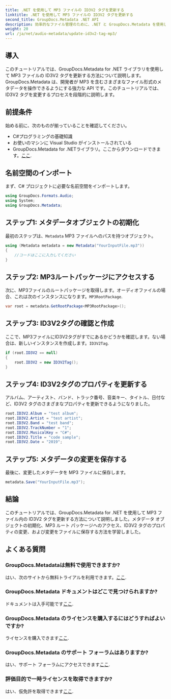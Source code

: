 ```yaml
---
title: .NET を使用して MP3 ファイルの ID3V2 タグを更新する
linktitle: .NET を使用して MP3 ファイルの ID3V2 タグを更新する
second_title: GroupDocs.Metadata .NET API
description: 効率的なファイル管理のために、.NET と GroupDocs.Metadata を使用して MP3 ファイル内の ID3V2 タグを更新する方法を学びます。
weight: 20
url: /ja/net/audio-metadata/update-id3v2-tag-mp3/
---
```

## 導入
このチュートリアルでは、GroupDocs.Metadata for .NET ライブラリを使用して MP3 ファイルの ID3V2 タグを更新する方法について説明します。GroupDocs.Metadata は、開発者が MP3 を含むさまざまなファイル形式のメタデータを操作できるようにする強力な API です。このチュートリアルでは、ID3V2 タグを変更するプロセスを段階的に説明します。
## 前提条件
始める前に、次のものが揃っていることを確認してください。
- C#プログラミングの基礎知識
- お使いのマシンに Visual Studio がインストールされている
-  GroupDocs.Metadata for .NETライブラリ。ここからダウンロードできます。[ここ](https://releases.groupdocs.com/metadata/net/).

## 名前空間のインポート
まず、C# プロジェクトに必要な名前空間をインポートします。
```csharp
using GroupDocs.Formats.Audio;
using System;
using GroupDocs.Metadata;
```
## ステップ1: メタデータオブジェクトの初期化
最初のステップは、`Metadata` MP3 ファイルへのパスを持つオブジェクト。
```csharp
using (Metadata metadata = new Metadata("YourInputFile.mp3"))
{
    //コードはここに入力してください
}
```
## ステップ2: MP3ルートパッケージにアクセスする
次に、MP3ファイルのルートパッケージを取得します。オーディオファイルの場合、これは次のインスタンスになります。`MP3RootPackage`.
```csharp
var root = metadata.GetRootPackage<MP3RootPackage>();
```
## ステップ3: ID3V2タグの確認と作成
ここで、MP3ファイルにID3V2タグがすでにあるかどうかを確認します。ない場合は、新しいインスタンスを作成します。`ID3V2Tag`.
```csharp
if (root.ID3V2 == null)
{
    root.ID3V2 = new ID3V2Tag();
}
```
## ステップ4: ID3V2タグのプロパティを更新する
アルバム、アーティスト、バンド、トラック番号、音楽キー、タイトル、日付など、ID3V2 タグのさまざまなプロパティを更新できるようになりました。
```csharp
root.ID3V2.Album = "test album";
root.ID3V2.Artist = "test artist";
root.ID3V2.Band = "test band";
root.ID3V2.TrackNumber = "1";
root.ID3V2.MusicalKey = "C#";
root.ID3V2.Title = "code sample";
root.ID3V2.Date = "2019";
```
## ステップ5: メタデータの変更を保存する
最後に、変更したメタデータを MP3 ファイルに保存します。
```csharp
metadata.Save("YourInputFile.mp3");
```

## 結論
このチュートリアルでは、GroupDocs.Metadata for .NET を使用して MP3 ファイル内の ID3V2 タグを更新する方法について説明しました。メタデータ オブジェクトの初期化、MP3 ルート パッケージへのアクセス、ID3V2 タグのプロパティの変更、および変更をファイルに保存する方法を学習しました。

## よくある質問
### GroupDocs.Metadataは無料で使用できますか?
はい、次のサイトから無料トライアルを利用できます。[ここ](https://releases.groupdocs.com/).
### GroupDocs.Metadata ドキュメントはどこで見つけられますか?
ドキュメントは入手可能です[ここ](https://tutorials.groupdocs.com/metadata/net/).
### GroupDocs.Metadata のライセンスを購入するにはどうすればよいですか?
ライセンスを購入できます[ここ](https://purchase.groupdocs.com/buy).
### GroupDocs.Metadata のサポート フォーラムはありますか?
はい、サポート フォーラムにアクセスできます[ここ](https://forum.groupdocs.com/c/metadata/14).
### 評価目的で一時ライセンスを取得できますか?
はい、仮免許を取得できます[ここ](https://purchase.groupdocs.com/temporary-license/).